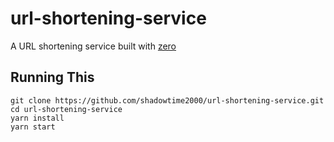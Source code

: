 # url-shortening-service

A URL shortening service built with [zero](https://github.com/remoteinterview/zero)

## Running This

```
git clone https://github.com/shadowtime2000/url-shortening-service.git
cd url-shortening-service
yarn install
yarn start
```
